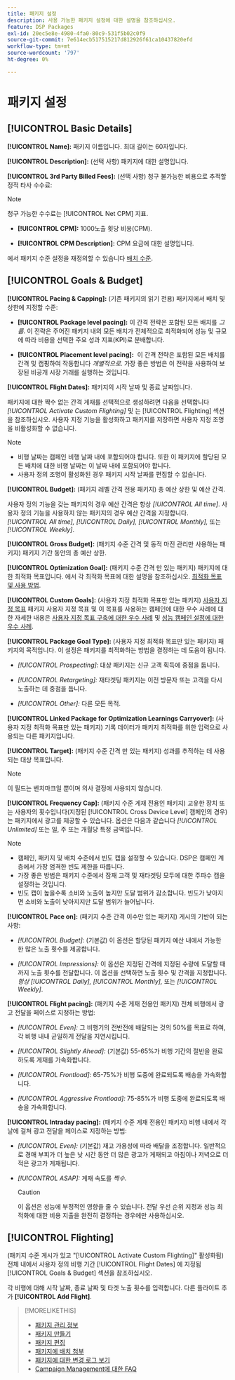 ```yaml
---
title: 패키지 설정
description: 사용 가능한 패키지 설정에 대한 설명을 참조하십시오.
feature: DSP Packages
exl-id: 20ec5e8e-4980-4fa0-80c9-531f5b02c0f9
source-git-commit: 7e614ecb517515217d812926f61ca10437820efd
workflow-type: tm+mt
source-wordcount: '797'
ht-degree: 0%

---
```


# 패키지 설정

## [!UICONTROL Basic Details]

**[!UICONTROL Name]:** 패키지 이름입니다. 최대 길이는 60자입니다.

**[!UICONTROL Description]:** (선택 사항) 패키지에 대한 설명입니다.

**[!UICONTROL 3rd Party Billed Fees]:** (선택 사항) 청구 불가능한 비용으로 추적할 정적 타사 수수료:

>[!NOTE]
>
>청구 가능한 수수료는 [!UICONTROL Net CPM] 지표.
* **[!UICONTROL CPM]:** 1000노출 횟당 비용(CPM).

* **[!UICONTROL CPM Description]:** CPM 요금에 대한 설명입니다.

에서 패키지 수준 설정을 재정의할 수 있습니다 [배치 수준](/help/dsp/campaign-management/placements/placement-settings.md).

## [!UICONTROL Goals & Budget]

**[!UICONTROL Pacing & Capping]:** (기존 패키지의 읽기 전용) 패키지에서 배치 및 상한에 지정할 수준:

* **[!UICONTROL Package level pacing]:** 이 간격 전략은 포함된 모든 배치를 *그룹*. 이 전략은 주어진 패키지 내의 모든 배치가 전체적으로 최적화되어 성능 및 규모에 따라 비용을 선택한 주요 성과 지표(KPI)로 분배합니다.

* **[!UICONTROL Placement level pacing]:**  이 간격 전략은 포함된 모든 배치를 간격 및 캡핑하여 작동합니다 *개별적으로*. 가장 좋은 방법은 이 전략을 사용하여 보장된 비공개 시장 거래를 실행하는 것입니다.

**[!UICONTROL Flight Dates]:** 패키지의 시작 날짜 및 종료 날짜입니다.

패키지에 대한 짝수 없는 간격 게재를 선택적으로 생성하려면 다음을 선택합니다 *[!UICONTROL *Activate Custom Flighting]** 및 는 [!UICONTROL Flighting] 섹션을 참조하십시오. 사용자 지정 기능을 활성화하고 패키지를 저장하면 사용자 지정 조명을 비활성화할 수 없습니다.

>[!NOTE]
>
>* 비행 날짜는 캠페인 비행 날짜 내에 포함되어야 합니다. 또한 이 패키지에 할당된 모든 배치에 대한 비행 날짜는 이 날짜 내에 포함되어야 합니다.
> * 사용자 정의 조명이 활성화된 경우 패키지 시작 날짜를 편집할 수 없습니다.


**[!UICONTROL Budget]:** (패키지 레벨 간격 전용 패키지) 총 예산 상한 및 예산 간격.

사용자 정의 기능을 갖는 패키지의 경우 예산 간격은 항상 *[!UICONTROL All time]*. 사용자 정의 기능을 사용하지 않는 패키지의 경우 예산 간격을 지정합니다. *[!UICONTROL All time],* *[!UICONTROL Daily],* *[!UICONTROL Monthly],* 또는 *[!UICONTROL Weekly]*.

**[!UICONTROL Gross Budget]:** (패키지 수준 간격 및 동적 마진 관리만 사용하는 패키지) 패키지 기간 동안의 총 예산 상한.

**[!UICONTROL Optimization Goal]:** (패키지 수준 간격 만 있는 패키지) 패키지에 대한 최적화 목표입니다. 에서 각 최적화 목표에 대한 설명을 참조하십시오. [최적화 목표 및 사용 방법](/help/dsp/optimization/optimization-goals.md).

**[!UICONTROL Custom Goals]:** (사용자 지정 최적화 목표만 있는 패키지) [사용자 지정 목표](/help/dsp/optimization/custom-goal-about.md) 패키지 사용자 지정 목표 및 이 목표를 사용하는 캠페인에 대한 우수 사례에 대한 자세한 내용은  [사용자 지정 목표 구축에 대한 우수 사례](/help/dsp/optimization/custom-goal-best-practices.md) 및 [성능 캠페인 설정에 대한 우수 사례](/help/dsp/optimization/campaign-best-practices-performance.md).

**[!UICONTROL Package Goal Type]:** (사용자 지정 최적화 목표만 있는 패키지) 패키지의 목적입니다. 이 설정은 패키지를 최적화하는 방법을 결정하는 데 도움이 됩니다.

* *[!UICONTROL Prospecting]:* 대상 패키지는 신규 고객 획득에 중점을 둡니다.

* *[!UICONTROL Retargeting]:* 재타겟팅 패키지는 이전 방문자 또는 고객을 다시 노출하는 데 중점을 둡니다.

* *[!UICONTROL Other]:* 다른 모든 목적.

**[!UICONTROL Linked Package for Optimization Learnings Carryover]:** (사용자 지정 최적화 목표만 있는 패키지) 기록 데이터가 패키지 최적화를 위한 입력으로 사용되는 다른 패키지입니다.

**[!UICONTROL Target]:** (패키지 수준 간격 만 있는 패키지) 성과를 추적하는 데 사용되는 대상 목표입니다.

>[!NOTE]
>
>이 필드는 벤치마크일 뿐이며 의사 결정에 사용되지 않습니다.

**[!UICONTROL Frequency Cap]:** (패키지 수준 게재 전용인 패키지) 고유한 장치 또는 사용자의 횟수입니다(지정된 [!UICONTROL Cross Device Level] 캠페인의 경우)는 패키지에서 광고를 제공할 수 있습니다. 옵션은 다음과 같습니다 *[!UICONTROL Unlimited]* 또는 일, 주 또는 개월당 특정 금액입니다.

>[!NOTE]
>
>* 캠페인, 패키지 및 배치 수준에서 빈도 캡을 설정할 수 있습니다. DSP은 캠페인 계층에서 가장 엄격한 빈도 제한을 따릅니다.
>* 가장 좋은 방법은 패키지 수준에서 잠재 고객 및 재타겟팅 모두에 대한 주파수 캡을 설정하는 것입니다.
> * 빈도 캡이 높을수록 소비와 노출이 높지만 도달 범위가 감소합니다. 빈도가 낮아지면 소비와 노출이 낮아지지만 도달 범위가 늘어납니다.


**[!UICONTROL Pace on]:** (패키지 수준 간격 이수만 있는 패키지) 게시의 기반이 되는 사항:

* *[!UICONTROL Budget]:* (기본값) 이 옵션은 할당된 패키지 예산 내에서 가능한 한 많은 노출 횟수를 제공합니다.

* *[!UICONTROL Impressions]:* 이 옵션은 지정된 간격에 지정된 수량에 도달할 때까지 노출 횟수를 전달합니다. 이 옵션을 선택하면 노출 횟수 및 간격을 지정합니다. *항상* *[!UICONTROL Daily],* *[!UICONTROL Monthly],* 또는 *[!UICONTROL Weekly]*.

**[!UICONTROL Flight pacing]:** (패키지 수준 게재 전용인 패키지) 전체 비행에서 광고 전달을 페이스로 지정하는 방법:

* *[!UICONTROL Even]:* 그 비행기의 전반전에 배달되는 것의 50%를 목표로 하여, 각 비행 내내 균일하게 전달을 지연시킵니다.

* *[!UICONTROL Slightly Ahead]:* (기본값) 55-65%가 비행 기간의 절반을 완료하도록 게재를 가속화합니다.

* *[!UICONTROL Frontload]:* 65-75%가 비행 도중에 완료되도록 배송을 가속화합니다.

* *[!UICONTROL Aggressive Frontload]:* 75-85%가 비행 도중에 완료되도록 배송을 가속화합니다.

**[!UICONTROL Intraday pacing]:** (패키지 수준 게재 전용인 패키지) 비행 내에서 각 날에 걸쳐 광고 전달을 페이스로 지정하는 방법:

* *[!UICONTROL Even]:* (기본값) 재고 가용성에 따라 배달을 조정합니다. 일반적으로 경매 부피가 더 높은 낮 시간 동안 더 많은 광고가 게재되고 아침이나 저녁으로 더 적은 광고가 게재됩니다.

* *[!UICONTROL ASAP]:* 게재 속도를 *짝수*.

   >[!CAUTION]
   >
   >이 옵션은 성능에 부정적인 영향을 줄 수 있습니다. 전달 우선 순위 지정과 성능 최적화에 대한 비용 지출을 완전히 결정하는 경우에만 사용하십시오.

## [!UICONTROL Flighting]

(패키지 수준 게시가 있고 &quot;[!UICONTROL Activate Custom Flighting]&quot; 활성화됨) 전체 내에서 사용자 정의 비행 기간 [!UICONTROL Flight Dates] 에 지정됨 [!UICONTROL Goals & Budget] 섹션을 참조하십시오.

각 비행에 대해 시작 날짜, 종료 날짜 및 타겟 노출 횟수를 입력합니다. 다른 플라이트 추가 **[!UICONTROL Add Flight]**.

>[!MORELIKETHIS]
>
>* [패키지 관리 정보](package-about.md)
>* [패키지 만들기](package-create.md)
>* [패키지 편집](package-edit.md)
>* [패키지에 배치 첨부](package-attach-placement.md)
>* [패키지에 대한 변경 로그 보기](package-change-log.md)
>* [Campaign Management에 대한 FAQ](/help/dsp/campaign-management/campaign-management-faq.md)

